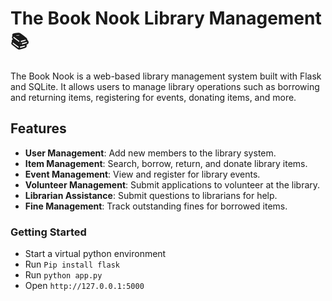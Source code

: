 # The Book Nook Library Management 📚

The Book Nook is a web-based library management system built with Flask and SQLite. It allows users to manage library operations such as borrowing and returning items, registering for events, donating items, and more.

## Features

- **User Management**: Add new members to the library system.
- **Item Management**: Search, borrow, return, and donate library items.
- **Event Management**: View and register for library events.
- **Volunteer Management**: Submit applications to volunteer at the library.
- **Librarian Assistance**: Submit questions to librarians for help.
- **Fine Management**: Track outstanding fines for borrowed items.

### Getting Started

- Start a virtual python environment
- Run ```Pip install flask```
- Run ```python app.py```
- Open ```http://127.0.0.1:5000```
